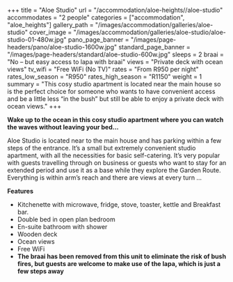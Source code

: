 +++
title = "Aloe Studio"
url = "/accommodation/aloe-heights//aloe-studio"
accommodates = "2 people"
categories = ["accommodation", "aloe_heights"]
gallery_path = "/images/accommodation/galleries/aloe-studio"
cover_image = "/images/accommodation/galleries/aloe-studio/aloe-studio-01-480w.jpg"
pano_page_banner = "/images/page-headers/pano/aloe-studio-1600w.jpg"
standard_page_banner = "/images/page-headers/standard/aloe-studio-600w.jpg"
sleeps = 2 
braai = "No – but easy access to lapa with braai"
views = "Private deck with ocean views"
tv_wifi = "Free WiFi  (No TV)"
rates = "From R950 per night"
rates_low_season = "R950"
rates_high_season = "R1150"
weight = 1
summary = "This cosy studio apartment is located near the main house so is the perfect choice for someone who wants to have convenient access and be a little less “in the bush” but still be able to enjoy a private deck with ocean views."
+++

__Wake up to the ocean in this cosy studio apartment where you can watch the waves without leaving your bed…__

Aloe Studio is located near to the main house and has parking within a few steps of the entrance\. It’s a small but extremely convenient studio apartment, with all the necessities for basic self\-catering\. It’s very popular with guests travelling through on business or guests who want to stay for an extended period and use it as a base while they explore the Garden Route\. Everything is within arm’s reach and there are views at every turn …

__Features__

- Kitchenette with microwave, fridge, stove, toaster, kettle and Breakfast bar\.
- Double bed in open plan bedroom
- En\-suite bathroom with shower
- Wooden deck
- Ocean views 
- Free WiFi
- __The braai has been removed from this unit to eliminate the risk of bush fires, but guests are welcome to make use of the lapa, which is just a few steps away__
